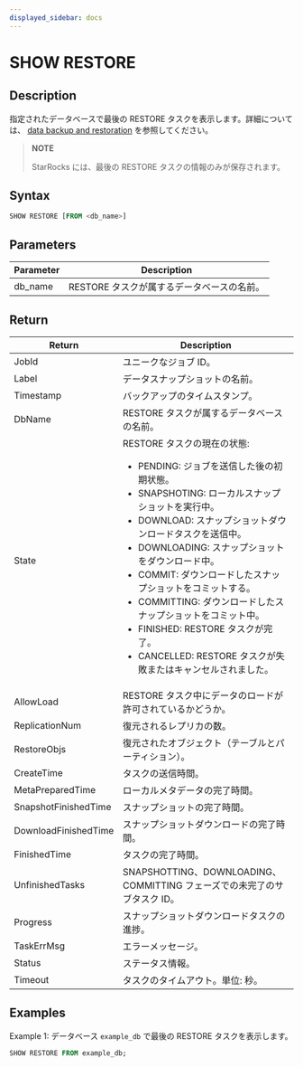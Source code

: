 ```yaml
---
displayed_sidebar: docs
---
```


# SHOW RESTORE

## Description

指定されたデータベースで最後の RESTORE タスクを表示します。詳細については、 [data backup and restoration](../../../administration/Backup_and_restore.md) を参照してください。

> **NOTE**
>
> StarRocks には、最後の RESTORE タスクの情報のみが保存されます。

## Syntax

```SQL
SHOW RESTORE [FROM <db_name>]
```

## Parameters

| **Parameter** | **Description**                                        |
| ------------- | ------------------------------------------------------ |
| db_name       | RESTORE タスクが属するデータベースの名前。             |

## Return

| **Return**           | **Description**                                              |
| -------------------- | ------------------------------------------------------------ |
| JobId                | ユニークなジョブ ID。                                        |
| Label                | データスナップショットの名前。                               |
| Timestamp            | バックアップのタイムスタンプ。                               |
| DbName               | RESTORE タスクが属するデータベースの名前。                   |
| State                | RESTORE タスクの現在の状態:<ul><li>PENDING: ジョブを送信した後の初期状態。</li><li>SNAPSHOTING: ローカルスナップショットを実行中。</li><li>DOWNLOAD: スナップショットダウンロードタスクを送信中。</li><li>DOWNLOADING: スナップショットをダウンロード中。</li><li>COMMIT: ダウンロードしたスナップショットをコミットする。</li><li>COMMITTING: ダウンロードしたスナップショットをコミット中。</li><li>FINISHED: RESTORE タスクが完了。</li><li>CANCELLED: RESTORE タスクが失敗またはキャンセルされました。</li></ul> |
| AllowLoad            | RESTORE タスク中にデータのロードが許可されているかどうか。   |
| ReplicationNum       | 復元されるレプリカの数。                                    |
| RestoreObjs          | 復元されたオブジェクト（テーブルとパーティション）。        |
| CreateTime           | タスクの送信時間。                                           |
| MetaPreparedTime     | ローカルメタデータの完了時間。                               |
| SnapshotFinishedTime | スナップショットの完了時間。                                 |
| DownloadFinishedTime | スナップショットダウンロードの完了時間。                     |
| FinishedTime         | タスクの完了時間。                                           |
| UnfinishedTasks      | SNAPSHOTTING、DOWNLOADING、COMMITTING フェーズでの未完了のサブタスク ID。 |
| Progress             | スナップショットダウンロードタスクの進捗。                   |
| TaskErrMsg           | エラーメッセージ。                                           |
| Status               | ステータス情報。                                             |
| Timeout              | タスクのタイムアウト。単位: 秒。                             |

## Examples

Example 1: データベース `example_db` で最後の RESTORE タスクを表示します。

```SQL
SHOW RESTORE FROM example_db;
```